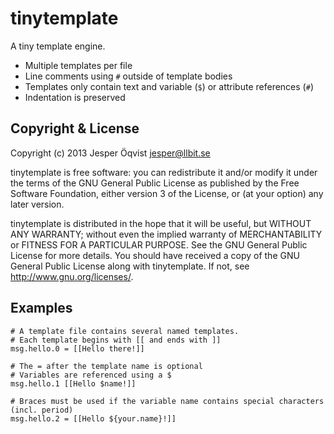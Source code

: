 tinytemplate
============

A tiny template engine.

* Multiple templates per file
* Line comments using `#` outside of template bodies
* Templates only contain text and variable (`$`) or attribute references (`#`)
* Indentation is preserved

Copyright & License
-------------------

Copyright (c) 2013 Jesper Öqvist <jesper@llbit.se>

tinytemplate is free software: you can redistribute it and/or modify
it under the terms of the GNU General Public License as published by
the Free Software Foundation, either version 3 of the License, or
(at your option) any later version.

tinytemplate is distributed in the hope that it will be useful,
but WITHOUT ANY WARRANTY; without even the implied warranty of
MERCHANTABILITY or FITNESS FOR A PARTICULAR PURPOSE.  See the
GNU General Public License for more details.
You should have received a copy of the GNU General Public License
along with tinytemplate.  If not, see <http://www.gnu.org/licenses/>.

Examples
--------

    # A template file contains several named templates.
    # Each template begins with [[ and ends with ]]
    msg.hello.0 = [[Hello there!]]
    
    # The = after the template name is optional
    # Variables are referenced using a $
    msg.hello.1 [[Hello $name!]]
    
    # Braces must be used if the variable name contains special characters (incl. period)
    msg.hello.2 = [[Hello ${your.name}!]]
